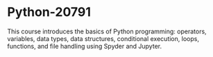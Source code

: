 # Python-20791
This course introduces the basics of Python programming: operators, variables, data types, data structures, conditional execution, loops, functions, and file handling using Spyder and Jupyter.
